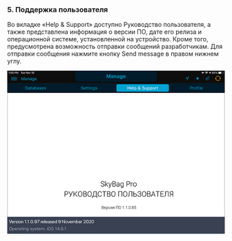 ### 5. Поддержка пользователя

Во вкладке «Help & Support» доступно Руководство пользователя, а также представлена информация о версии ПО, дате его релиза и операционной системе, установленной на устройство. Кроме того, предусмотрена возможность отправки сообщений разработчикам. Для отправки сообщения нажмите кнопку Send message в правом нижнем углу.

![](../../../images/IMG_3167.png)

